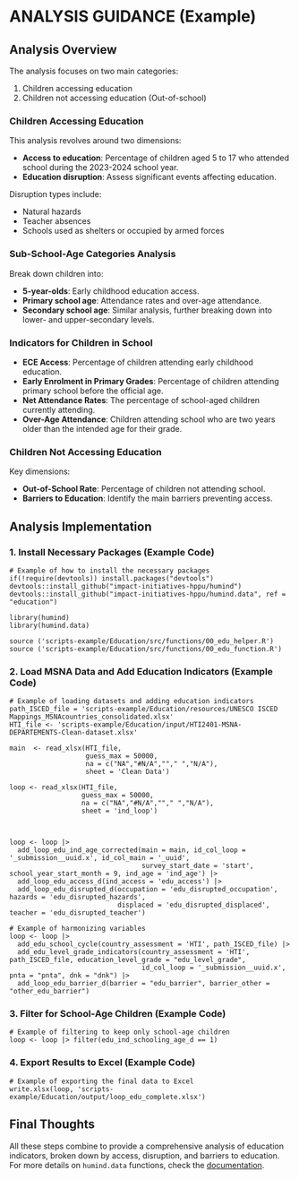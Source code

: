 # ANALYSIS GUIDANCE (Example)

## Analysis Overview

The analysis focuses on two main categories:
1. Children accessing education
2. Children not accessing education (Out-of-school)

### Children Accessing Education
This analysis revolves around two dimensions:
- **Access to education**: Percentage of children aged 5 to 17 who attended school during the 2023-2024 school year.
- **Education disruption**: Assess significant events affecting education.

Disruption types include:
- Natural hazards
- Teacher absences
- Schools used as shelters or occupied by armed forces

### Sub-School-Age Categories Analysis
Break down children into:
- **5-year-olds**: Early childhood education access.
- **Primary school age**: Attendance rates and over-age attendance.
- **Secondary school age**: Similar analysis, further breaking down into lower- and upper-secondary levels.

### Indicators for Children in School
- **ECE Access**: Percentage of children attending early childhood education.
- **Early Enrolment in Primary Grades**: Percentage of children attending primary school before the official age.
- **Net Attendance Rates**: The percentage of school-aged children currently attending.
- **Over-Age Attendance**: Children attending school who are two years older than the intended age for their grade.

### Children Not Accessing Education
Key dimensions:
- **Out-of-School Rate**: Percentage of children not attending school.
- **Barriers to Education**: Identify the main barriers preventing access.

## Analysis Implementation

### 1. Install Necessary Packages (Example Code)

```
# Example of how to install the necessary packages
if(!require(devtools)) install.packages("devtools")
devtools::install_github("impact-initiatives-hppu/humind")
devtools::install_github("impact-initiatives-hppu/humind.data", ref = "education")

library(humind) 
library(humind.data)

source ('scripts-example/Education/src/functions/00_edu_helper.R')
source ('scripts-example/Education/src/functions/00_edu_function.R')

```

### 2. Load MSNA Data and Add Education Indicators (Example Code)

```
# Example of loading datasets and adding education indicators
path_ISCED_file = 'scripts-example/Education/resources/UNESCO ISCED Mappings_MSNAcountries_consolidated.xlsx'
HTI_file <- 'scripts-example/Education/input/HTI2401-MSNA-DEPARTEMENTS-Clean-dataset.xlsx'

main  <- read_xlsx(HTI_file,
                   guess_max = 50000,
                   na = c("NA","#N/A",""," ","N/A"),
                   sheet = 'Clean Data')

loop <- read_xlsx(HTI_file,
                  guess_max = 50000,
                  na = c("NA","#N/A",""," ","N/A"),
                  sheet = 'ind_loop')



loop <- loop |>
  add_loop_edu_ind_age_corrected(main = main, id_col_loop = '_submission__uuid.x', id_col_main = '_uuid', 
                                 survey_start_date = 'start', school_year_start_month = 9, ind_age = 'ind_age') |>
  add_loop_edu_access_d(ind_access = 'edu_access') |>
  add_loop_edu_disrupted_d(occupation = 'edu_disrupted_occupation', hazards = 'edu_disrupted_hazards', 
                           displaced = 'edu_disrupted_displaced', teacher = 'edu_disrupted_teacher')

# Example of harmonizing variables
loop <- loop |>
  add_edu_school_cycle(country_assessment = 'HTI', path_ISCED_file) |>
  add_edu_level_grade_indicators(country_assessment = 'HTI', path_ISCED_file, education_level_grade = "edu_level_grade", 
                                 id_col_loop = '_submission__uuid.x', pnta = "pnta", dnk = "dnk") |>
  add_loop_edu_barrier_d(barrier = "edu_barrier", barrier_other = "other_edu_barrier")
```

### 3. Filter for School-Age Children (Example Code)

```
# Example of filtering to keep only school-age children
loop <- loop |> filter(edu_ind_schooling_age_d == 1)
```

### 4. Export Results to Excel (Example Code)

```
# Example of exporting the final data to Excel
write.xlsx(loop, 'scripts-example/Education/output/loop_edu_complete.xlsx')
```

## Final Thoughts

All these steps combine to provide a comprehensive analysis of education indicators, broken down by access, disruption, and barriers to education. For more details on `humind.data` functions, check the [documentation](https://github.com/impact-initiatives-hppu/humind).
